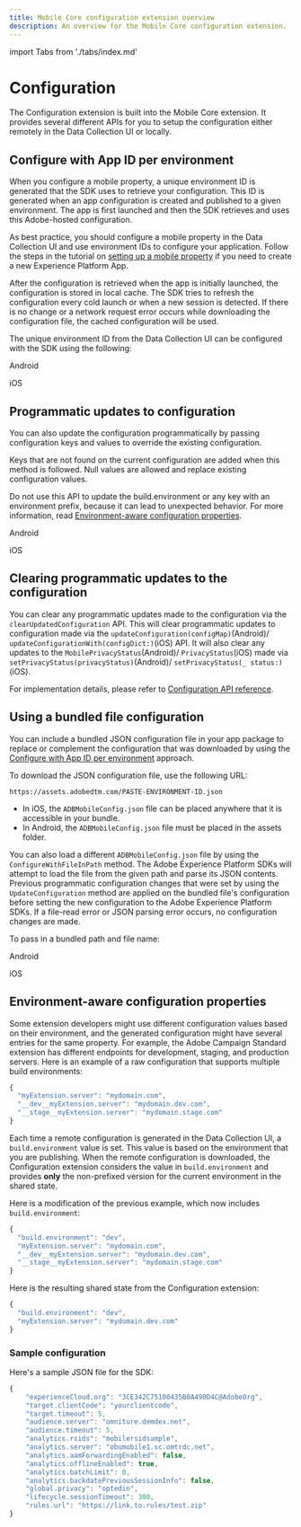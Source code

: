 ```yaml
---
title: Mobile Core configuration extension overview
description: An overview for the Mobile Core configuration extension.
---
```


import Tabs from './tabs/index.md'

# Configuration

The Configuration extension is built into the Mobile Core extension. It provides several different APIs for you to setup the configuration either remotely in the Data Collection UI or locally.

## Configure with App ID per environment

When you configure a mobile property, a unique environment ID is generated that the SDK uses to retrieve your configuration. This ID is generated when an app configuration is created and published to a given environment. The app is first launched and then the SDK retrieves and uses this Adobe-hosted configuration.

<InlineAlert variant="success" slots="text"/>

As best practice, you should configure a mobile property in the Data Collection UI and use environment IDs to configure your application. Follow the steps in the tutorial on [setting up a mobile property](../../getting-started/create-a-mobile-property.md) if you need to create a new Experience Platform App.

After the configuration is retrieved when the app is initially launched, the configuration is stored in local cache. The SDK tries to refresh the configuration every cold launch or when a new session is detected. If there is no change or a network request error occurs while downloading the configuration file, the cached configuration will be used.

The unique environment ID from the Data Collection UI can be configured with the SDK using the following:

<TabsBlock orientation="horizontal" slots="heading, content" repeat="2"/>

Android

<Tabs query="platform=android&task=configure"/>

iOS

<Tabs query="platform=ios&task=configure"/>

## Programmatic updates to configuration

You can also update the configuration programmatically by passing configuration keys and values to override the existing configuration.

<InlineAlert variant="info" slots="text"/>

Keys that are not found on the current configuration are added when this method is followed. Null values are allowed and replace existing configuration values.

<InlineAlert variant="warning" slots="text"/>

Do not use this API to update the build.environment or any key with an environment prefix, because it can lead to unexpected behavior. For more information, read [Environment-aware configuration properties](./index.md#environment-aware-configuration-properties).

<TabsBlock orientation="horizontal" slots="heading, content" repeat="2"/>

Android

<Tabs query="platform=android&task=update"/>

iOS

<Tabs query="platform=ios&task=update"/>

<!--- React Native

<Tabs query="platform=react-native&task=update"/>

Flutter

<Tabs query="platform=flutter&task=update"/> --->

## Clearing programmatic updates to the configuration

You can clear any programmatic updates made to the configuration via the `clearUpdatedConfiguration` API. This will clear programmatic updates to configuration made via the `updateConfiguration(configMap)`(Android)/ `updateConfigurationWith(configDict:)`(iOS) API. It will also clear any updates to the `MobilePrivacyStatus`(Android)/ `PrivacyStatus`(iOS)  made via `setPrivacyStatus(privacyStatus)`(Android)/ `setPrivacyStatus(_ status:)`(iOS).

For implementation details, please refer to [Configuration API reference](./api-reference.md#clearUpdatedConfiguration).

## Using a bundled file configuration

You can include a bundled JSON configuration file in your app package to replace or complement the configuration that was downloaded by using the [Configure with App ID per environment](./index.md#configure-with-app-id-per-environment) approach.

To download the JSON configuration file, use the following URL:

`https://assets.adobedtm.com/PASTE-ENVIRONMENT-ID.json`

* In iOS, the `ADBMobileConfig.json` file can be placed anywhere that it is accessible in your bundle.
* In Android, the `ADBMobileConfig.json` file must be placed in the assets folder.

You can also load a different `ADBMobileConfig.json` file by using the `ConfigureWithFileInPath` method. The Adobe Experience Platform SDKs will attempt to load the file from the given path and parse its JSON contents. Previous programmatic configuration changes that were set by using the `UpdateConfiguration` method are applied on the bundled file's configuration before setting the new configuration to the Adobe Experience Platform SDKs. If a file-read error or JSON parsing error occurs, no configuration changes are made.

To pass in a bundled path and file name:

<TabsBlock orientation="horizontal" slots="heading, content" repeat="2"/>

Android

<Tabs query="platform=android&task=bundle"/>

iOS

<Tabs query="platform=ios&task=bundle"/>

## Environment-aware configuration properties

Some extension developers might use different configuration values based on their environment, and the generated configuration might have several entries for the same property. For example, the Adobe Campaign Standard extension has different endpoints for development, staging, and production servers. Here is an example of a raw configuration that supports multiple build environments:

```javascript
{
  "myExtension.server": "mydomain.com",
  "__dev__myExtension.server": "mydomain.dev.com",
  "__stage__myExtension.server": "mydomain.stage.com"
}
```

<InlineAlert variant="success" slots="text"/>

Each time a remote configuration is generated in the Data Collection UI, a `build.environment` value is set. This value is based on the environment that you are publishing. When the remote configuration is downloaded, the Configuration extension considers the value in `build.environment` and provides **only** the non-prefixed version for the current environment in the shared state.

Here is a modification of the previous example, which now includes `build.environment`:

```javascript
{
  "build.environment": "dev",
  "myExtension.server": "mydomain.com",
  "__dev__myExtension.server": "mydomain.dev.com",
  "__stage__myExtension.server": "mydomain.stage.com"
}
```

Here is the resulting shared state from the Configuration extension:

```javascript
{
  "build.environment": "dev",
  "myExtension.server": "mydomain.dev.com"  
}
```

### Sample configuration

Here's a sample JSON file for the SDK:

```javascript
{
    "experienceCloud.org": "3CE342C75100435B0A490D4C@AdobeOrg",  
    "target.clientCode": "yourclientcode",  
    "target.timeout": 5,  
    "audience.server": "omniture.demdex.net",  
    "audience.timeout": 5,  
    "analytics.rsids": "mobilersidsample",  
    "analytics.server": "obumobile1.sc.omtrdc.net",  
    "analytics.aamForwardingEnabled": false,  
    "analytics.offlineEnabled": true,  
    "analytics.batchLimit": 0,  
    "analytics.backdatePreviousSessionInfo": false,
    "global.privacy": "optedin",  
    "lifecycle.sessionTimeout": 300,  
    "rules.url": "https://link.to.rules/test.zip"
}
```
